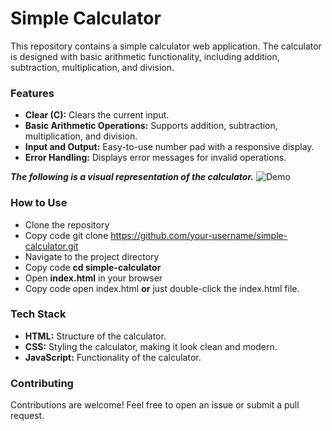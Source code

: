 # Simple Calculator
This repository contains a simple calculator web application. The calculator is designed with basic arithmetic functionality, including addition, subtraction, multiplication, and division.

### Features
- __Clear (C):__ Clears the current input.
- __Basic Arithmetic Operations:__ Supports addition, subtraction, multiplication, and division.
- __Input and Output:__ Easy-to-use number pad with a responsive display.
- __Error Handling:__ Displays error messages for invalid operations.

***The following is a visual representation of the calculator.***
  ![Demo](https://github.com/user-attachments/assets/902f6996-bbf6-4d8f-9749-6297a16cada6)



### How to Use
* Clone the repository
* Copy code
git clone https://github.com/your-username/simple-calculator.git
* Navigate to the project directory
* Copy code
  __cd simple-calculator__
* Open __index.html__ in your browser
* Copy code
open index.html __or__ just double-click the index.html file.

### Tech Stack
* __HTML:__ Structure of the calculator.
* __CSS:__ Styling the calculator, making it look clean and modern.
* __JavaScript:__ Functionality of the calculator.

### Contributing
Contributions are welcome! Feel free to open an issue or submit a pull request.
